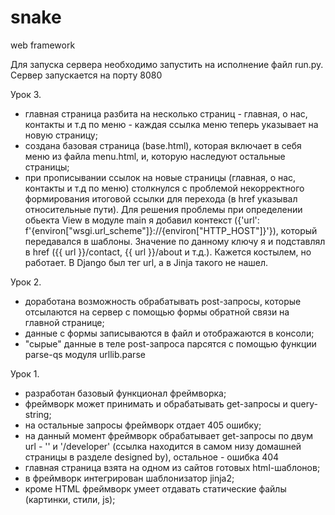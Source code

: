 # snake
web framework

Для запуска сервера необходимо запустить на исполнение файл run.py. Сервер запускается на порту 8080

Урок 3.
- главная страница разбита на несколько страниц - главная, о нас, контакты и т.д по меню - каждая ссылка меню теперь указывает на новую страницу;
- создана базовая страница (base.html), которая включает в себя меню из файла menu.html, и, которую наследуют остальные страницы;
- при прописывании ссылок на новые страницы (главная, о нас, контакты и т.д по меню) столкнулся с проблемой некорректного формирования итоговой ссылки для перехода (в href указывал относительные пути). Для решения проблемы при определении обьекта View в модуле main я добавил контекст ({'url': f'{environ["wsgi.url_scheme"]}://{environ["HTTP_HOST"]}'}), который передавался в шаблоны. Значение по данному ключу я и подставлял в href ({{ url }}/contact, {{ url }}/about и т.д.). Кажется костылем, но работает. В Django был тег url, а в Jinja такого не нашел.

Урок 2.
- доработана возможность обрабатывать post-запросы, которые отсылаются на сервер с помощью формы обратной связи на главной странице;
- данные с формы записываются в файл и отображаются в консоли;
- "сырые" данные в теле post-запроса парсятся с помощью функции parse-qs модуля urllib.parse

Урок 1.
- разработан базовый функционал фреймворка;
- фреймворк может принимать и обрабатывать get-запросы и query-string;
- на остальные запросы фреймворк отдает 405 ошибку;
- на данный момент фреймворк обрабатывает get-запросы по двум url - '' и '/developer' (ссылка находится в самом низу домашней страницы в разделе designed by), остальное - ошибка 404
- главная страница взята на одном из сайтов готовых html-шаблонов;
- в фреймворк интегрирован шаблонизатор jinja2;
- кроме HTML фреймворк умеет отдавать статические файлы (картинки, стили, js);
